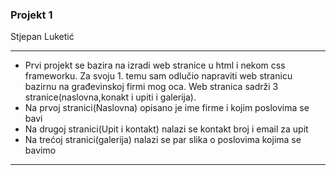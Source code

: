 ### Projekt 1
Stjepan Luketić

*** 

- Prvi projekt se bazira na izradi web stranice u html i nekom css frameworku. Za svoju 1. temu sam odlučio napraviti web stranicu bazirnu na građevinskoj firmi mog oca. Web stranica sadrži 3 stranice(naslovna,konakt i upiti i galerija).
- Na prvoj stranici(Naslovna) opisano je ime firme i kojim poslovima se bavi
- Na drugoj stranici(Upit i kontakt) nalazi se kontakt broj i email za upit
- Na trećoj stranici(galerija) nalazi se par slika o poslovima kojima se bavimo
***
